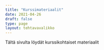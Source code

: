 ```yaml
---
title: "Kurssimateriaalit"
date: 2021-04-26
draft: false
type: page
layout: tehtavavalikko
---
```


Tältä sivulta löydät kurssikohtaiset materiaalit